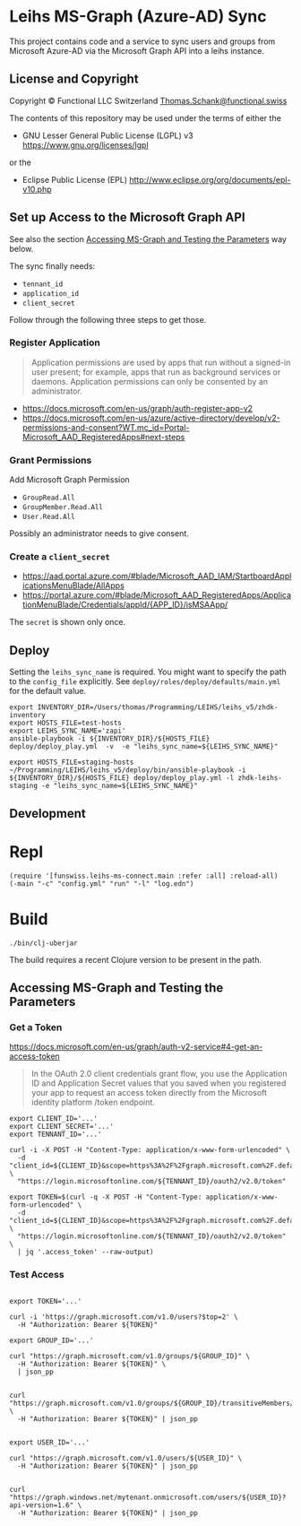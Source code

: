 Leihs MS-Graph (Azure-AD) Sync
===============================

This project contains code and a service to sync users and groups from
Microsoft Azure-AD via the Microsoft Graph API into a leihs instance.

License and Copyright
---------------------

Copyright © Functional LLC Switzerland
Thomas.Schank@functional.swiss

The contents of this repository may be used under the terms of either the

* GNU Lesser General Public License (LGPL) v3 https://www.gnu.org/licenses/lgpl

or the

* Eclipse Public License (EPL) http://www.eclipse.org/org/documents/epl-v10.php


Set up Access to the Microsoft Graph API
----------------------------------------

See also the section
[Accessing MS-Graph and Testing the Parameters](#accessing-ms-graph-and-testing-the-parameters)
way below.

The sync finally needs:

* `tennant_id`
* `application_id`
* `client_secret`

Follow through the following three steps to get those.


### Register Application


> Application permissions are used by apps that run without a signed-in user
  present; for example, apps that run as background services or daemons.
  Application permissions can only be consented by an administrator.

* https://docs.microsoft.com/en-us/graph/auth-register-app-v2
* https://docs.microsoft.com/en-us/azure/active-directory/develop/v2-permissions-and-consent?WT.mc_id=Portal-Microsoft_AAD_RegisteredApps#next-steps


### Grant Permissions

Add Microsoft Graph Permission

* `GroupRead.All`
* `GroupMember.Read.All`
* `User.Read.All`

Possibly an administrator needs to give consent.


### Create a `client_secret`

* https://aad.portal.azure.com/#blade/Microsoft_AAD_IAM/StartboardApplicationsMenuBlade/AllApps
* https://portal.azure.com/#blade/Microsoft_AAD_RegisteredApps/ApplicationMenuBlade/Credentials/appId/{APP_ID}/isMSAApp/

The `secret` is shown only once.


Deploy
------

Setting the `leihs_sync_name` is required.  You might want to specify the path
to the `config_file` explicitly.  See `deploy/roles/deploy/defaults/main.yml`
for the default value.

```
export INVENTORY_DIR=/Users/thomas/Programming/LEIHS/leihs_v5/zhdk-inventory
export HOSTS_FILE=test-hosts
export LEIHS_SYNC_NAME='zapi'
ansible-playbook -i ${INVENTORY_DIR}/${HOSTS_FILE} deploy/deploy_play.yml  -v  -e "leihs_sync_name=${LEIHS_SYNC_NAME}"
```


```
export HOSTS_FILE=staging-hosts
~/Programming/LEIHS/leihs_v5/deploy/bin/ansible-playbook -i ${INVENTORY_DIR}/${HOSTS_FILE} deploy/deploy_play.yml -l zhdk-leihs-staging -e "leihs_sync_name=${LEIHS_SYNC_NAME}"
```


Development
-----------

# Repl

    (require '[funswiss.leihs-ms-connect.main :refer :all] :reload-all)
    (-main "-c" "config.yml" "run" "-l" "log.edn")

# Build

    ./bin/clj-uberjar

The build requires a recent Clojure version to be present in the path.



Accessing MS-Graph and Testing the Parameters
---------------------------------------------

### Get a Token

https://docs.microsoft.com/en-us/graph/auth-v2-service#4-get-an-access-token

> In the OAuth 2.0 client credentials grant flow, you use the Application ID
  and Application Secret values that you saved when you registered your app to
  request an access token directly from the Microsoft identity platform /token
  endpoint.


```
export CLIENT_ID='...'
export CLIENT_SECRET='...'
export TENNANT_ID='...'
```

```
curl -i -X POST -H "Content-Type: application/x-www-form-urlencoded" \
  -d "client_id=${CLIENT_ID}&scope=https%3A%2F%2Fgraph.microsoft.com%2F.default&client_secret=${CLIENT_SECRET}&grant_type=client_credentials" \
  "https://login.microsoftonline.com/${TENNANT_ID}/oauth2/v2.0/token"
```



```
export TOKEN=$(curl -q -X POST -H "Content-Type: application/x-www-form-urlencoded" \
  -d "client_id=${CLIENT_ID}&scope=https%3A%2F%2Fgraph.microsoft.com%2F.default&client_secret=${CLIENT_SECRET}&grant_type=client_credentials" \
  "https://login.microsoftonline.com/${TENNANT_ID}/oauth2/v2.0/token" \
  | jq '.access_token' --raw-output)

```


### Test Access
```

export TOKEN='...'

curl -i 'https://graph.microsoft.com/v1.0/users?$top=2' \
  -H "Authorization: Bearer ${TOKEN}"

export GROUP_ID='...'

curl "https://graph.microsoft.com/v1.0/groups/${GROUP_ID}" \
  -H "Authorization: Bearer ${TOKEN}" \
  | json_pp


curl "https://graph.microsoft.com/v1.0/groups/${GROUP_ID}/transitiveMembers/microsoft.graph.user" \
  -H "Authorization: Bearer ${TOKEN}" | json_pp


export USER_ID='...'

curl "https://graph.microsoft.com/v1.0/users/${USER_ID}" \
  -H "Authorization: Bearer ${TOKEN}" | json_pp


curl "https://graph.windows.net/mytenant.onmicrosoft.com/users/${USER_ID}?api-version=1.6" \
  -H "Authorization: Bearer ${TOKEN}" | json_pp

```




